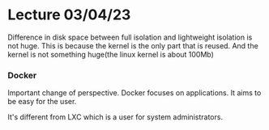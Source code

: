 # Lecture 03/04/23

Difference in disk space between full isolation and lightweight isolation is not huge.
This is because the kernel is the only part that is reused. And the kernel is not something huge(the linux kernel is about 100Mb)

### Docker

Important change of perspective. Docker focuses on applications.
It aims to be easy for the user.

It's different from LXC which is a user for system administrators.